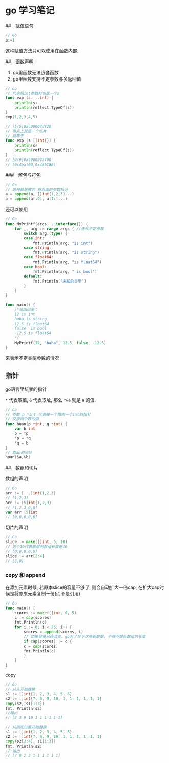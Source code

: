 <!--
Created: Mon Mar 30 2020 11:47:25 GMT+0800 (China Standard Time)
Modified: Mon Mar 30 2020 11:47:37 GMT+0800 (China Standard Time)
-->

# go 学习笔记

##　赋值语句

``` Go
// Go
a:=1
```

这种赋值方法只可以使用在函数内部.

##　函数声明

1. go里函数无法嵌套函数
2. go里函数支持不定参数与多返回值

``` Go
// Go
// 代表把int参数打包成一个s
func exp (s ...int) {
	println(s)
	println(reflect.TypeOf(s))
}
exp(1,2,3,4,5)

// [5/5]0xc00007df28
// 事实上就是一个切片   
// 就等于
func exp (s []int{}) {
	println(s)
	println(reflect.TypeOf(s))
}
// [9/9]0xc000035f00
// (0x4baf60,0x486180)
```

###　解包与打包

``` Go
// Go
// 这种就是解包 将后面的参数拆分
a = append(a, []int{1,2,3}...)
a = append(a[:0], a[1:]...)
```

还可以使用

``` Go
// Go
func MyPrintf(args ...interface{}) {
    for _, arg := range args { //迭代不定参数
        switch arg.(type) {
        case int:
            fmt.Println(arg, "is int")
        case string:
            fmt.Println(arg, "is string")
        case float64:
            fmt.Println(arg, "is float64")
        case bool:
            fmt.Println(arg, " is bool")
        default:
            fmt.Println("未知的类型")
        }
    }
}

func main() {
    /*输出结果：
	12 is int
	haha is string
	12.5 is float64
	false  is bool
	-12.5 is float64
    */
    MyPrintf(12, "haha", 12.5, false, -12.5)
}
```

来表示不定类型参数的情况

## 指针

go语言里坑爹的指针

`*` 代表取值, `&` 代表取址, 那么 `*&a` 就是 `a` 的值.

``` Go
// Go
// 参数 p *int 代表被一个指向一个int的指针
// 交换两个数的值
func huan(p *int, q *int) {
	var b int
	b = *p
	*p = *q
	*q = b
}
// 取ab的地址
huan(&a,&b)
```

##　数组和切片

数组的声明

``` Go
// Go
arr := [...]int{1,2,3}
// [1,2,3]
arr := [5]int{1,2,3}
// [1,2,3,0,0]
var arr [5]int
// [0,0,0,0,0]
```

切片的声明

``` Go
// Go
slice := make([]int, 5, 10)
// 这个10代表底层的数组长度是10
// [0,0,0,0,0]
slice := arr[2:4]
// [3,0]
```

### copy 和 append

在添加元素时候, 若原本slice的容量不够了, 则会自动扩大一倍cap, 在扩大cap时候是将原来元素复制一份(而不是引用)

``` Go
// Go
func main() {
    scores := make([]int, 0, 5)
    c := cap(scores)
    fmt.Println(c)
    for i := 0; i < 25; i++ {
        scores = append(scores, i)
        // 如果容量已经改变，go为了容下这些新数据，不得不增长数组的长度        
        if cap(scores) != c {
        c = cap(scores)
        fmt.Println(c)
        }
    }
}
```

copy

``` Go
// Go
// 从头开始替换
s1 := []int{1, 2, 3, 4, 5, 6}
s2 := []int{7, 8, 9, 10, 1, 1, 1, 1, 1, 1}
copy(s2, s1[1:3])
fmt. Println(s2)
//输出
// [2 3 9 10 1 1 1 1 1 1]

// 从指定位置开始替换
s1 := []int{1, 2, 3, 4, 5, 6}
s2 := []int{7, 8, 9, 10, 1, 1, 1, 1, 1, 1}
copy(s2[2:4], s1[1:3])
fmt. Println(s2)
// 输出
// [7 8 2 3 1 1 1 1 1 1]
```

